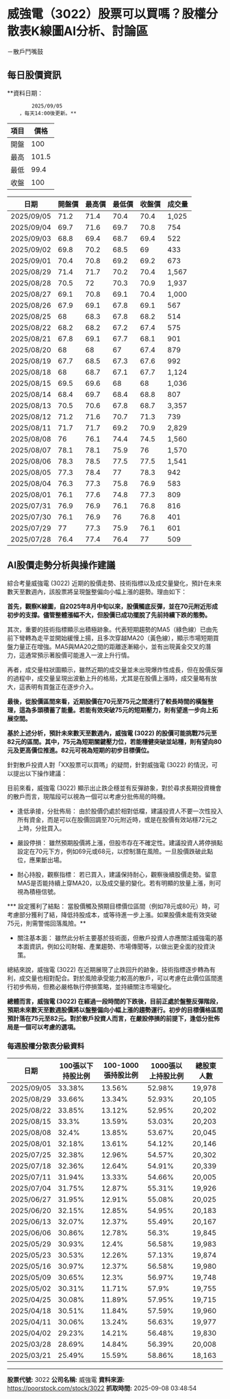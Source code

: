 # 威強電（3022）股票可以買嗎？股權分散表K線圖AI分析、討論區
－散戶鬥嘴鼓

## 每日股價資訊

**資料日期：
        
            2025/09/05
        ，每天14:00後更新。**

| 項目 | 價格 |
|------|------|
| 開盤 | 100 |
| 最高 | 101.5 |
| 最低 | 99.4 |
| 收盤 | 100 |

| 日期 | 開盤價 | 最高價 | 最低價 | 收盤價 | 成交量 |
|------|--------|--------|--------|--------|--------|
| 2025/09/05 | 71.2 | 71.4 | 70.4 | 70.4 | 1,025 |
| 2025/09/04 | 69.7 | 71.6 | 69.7 | 70.8 | 754 |
| 2025/09/03 | 68.8 | 69.4 | 68.7 | 69.4 | 522 |
| 2025/09/02 | 69.8 | 70.2 | 68.5 | 69 | 433 |
| 2025/09/01 | 70.4 | 70.8 | 69.2 | 69.2 | 673 |
| 2025/08/29 | 71.4 | 71.7 | 70.2 | 70.4 | 1,567 |
| 2025/08/28 | 70.5 | 72 | 70.3 | 70.9 | 1,937 |
| 2025/08/27 | 69.1 | 70.8 | 69.1 | 70.4 | 1,000 |
| 2025/08/26 | 67.9 | 69.1 | 67.8 | 69.1 | 567 |
| 2025/08/25 | 68 | 68.3 | 67.8 | 68.2 | 514 |
| 2025/08/22 | 68.2 | 68.2 | 67.2 | 67.4 | 575 |
| 2025/08/21 | 67.8 | 69.1 | 67.7 | 68.1 | 901 |
| 2025/08/20 | 68 | 68 | 67 | 67.4 | 879 |
| 2025/08/19 | 67.7 | 68.5 | 67.3 | 67.6 | 992 |
| 2025/08/18 | 68 | 68.7 | 67.1 | 67.7 | 1,124 |
| 2025/08/15 | 69.5 | 69.6 | 68 | 68 | 1,036 |
| 2025/08/14 | 68.4 | 69.7 | 68.4 | 68.8 | 807 |
| 2025/08/13 | 70.5 | 70.6 | 67.8 | 68.7 | 3,357 |
| 2025/08/12 | 71.2 | 71.6 | 70.7 | 71.3 | 739 |
| 2025/08/11 | 71.7 | 71.7 | 69.2 | 70.9 | 2,829 |
| 2025/08/08 | 76 | 76.1 | 74.4 | 74.5 | 1,560 |
| 2025/08/07 | 78.1 | 78.1 | 75.9 | 76 | 1,570 |
| 2025/08/06 | 78.3 | 78.5 | 77.5 | 77.5 | 1,541 |
| 2025/08/05 | 77.3 | 78.4 | 77 | 78.3 | 942 |
| 2025/08/04 | 76.3 | 77.3 | 75.8 | 76.9 | 583 |
| 2025/08/01 | 76.1 | 77.6 | 74.8 | 77.3 | 809 |
| 2025/07/31 | 76.9 | 76.9 | 76.1 | 76.8 | 816 |
| 2025/07/30 | 76.1 | 76.9 | 76 | 76.8 | 401 |
| 2025/07/29 | 77 | 77.3 | 75.9 | 76.1 | 601 |
| 2025/07/28 | 76.4 | 77.4 | 76.4 | 77 | 509 |

## AI股價走勢分析與操作建議

綜合考量威強電 (3022) 近期的股價走勢、技術指標以及成交量變化，預計在未來數天至數週內，該股票將呈現盤整偏向小幅上漲的趨勢。理由如下：

**首先，觀察K線圖，自2025年8月中旬以來，股價觸底反彈，並在70元附近形成初步的支撐。儘管整體漲幅不大，但股價已成功擺脫了先前持續下跌的態勢。**

其次，重要的技術指標顯示出積極跡象。代表短期趨勢的MA5（綠色線）已由先前下彎轉為走平並開始緩慢上揚，且多次穿越MA20（黃色線），顯示市場短期買盤力量正在增強。MA5與MA20之間的距離逐漸縮小，並有出現黃金交叉的潛力，這通常預示著股價可能進入一波上升行情。

再者，成交量柱狀圖顯示，雖然近期的成交量並未出現爆炸性成長，但在股價反彈的過程中，成交量呈現出波動上升的格局，尤其是在股價上漲時，成交量略有放大，這表明有買盤正在逐步介入。

**最後，從股價區間來看，近期股價在70元至75元之間進行了較長時間的橫盤整理，這為多頭積蓄了能量。若能有效突破75元的短期壓力，則有望進一步向上拓展空間。**

**基於上述分析，預計未來數天至數週內，威強電 (3022) 的股價可能挑戰75元至82元的區間。其中，75元為短期關鍵壓力位，若能穩健突破並站穩，則有望向80元及更高價位推進。82元可視為短期的初步目標價位。**

針對散戶投資人對「XX股票可以買嗎」的疑問，針對威強電 (3022) 的情況，可以提出以下操作建議：

目前來看，威強電 (3022) 顯示出止跌企穩並有反彈跡象，對於尋求長期投資機會的散戶而言，現階段可以視為一個可以考慮分批佈局的時機。

*   逢低承接，分批佈局： 由於股價仍處於相對低檔，建議投資人不要一次性投入所有資金，而是可以在股價回調至70元附近時，或是在股價有效站穩72元之上時，分批買入。

*   嚴設停損： 雖然預期股價將上漲，但股市存在不確定性。建議投資人將停損點設定在70元下方，例如69元或68元，以控制潛在風險。一旦股價跌破此點位，應果斷出場。

*   耐心持股，觀察指標： 若已買入，建議保持耐心，觀察後續股價走勢。留意MA5是否能持續上穿MA20，以及成交量的變化。若有明顯的放量上漲，則可視為積極信號。

***   設定獲利了結點： 當股價觸及預期目標價位區間（例如78元或80元）時，可考慮部分獲利了結，降低持股成本，或等待進一步上漲。如果股價未能有效突破75元，則需警惕回落風險。**

*   關注基本面： 雖然此分析主要基於技術面，但散戶投資人亦應關注威強電的基本面資訊，例如公司財報、產業趨勢、市場傳聞等，以做出更全面的投資決策。

總結來說，威強電 (3022) 在近期展現了止跌回升的跡象，技術指標逐步轉為有利，成交量也相對配合。對於風險承受能力較高的散戶，可以考慮在此價位區間進行初步佈局，但務必嚴格執行停損策略，並持續關注市場變化。

**總體而言，威強電 (3022) 在經過一段時間的下跌後，目前正處於盤整反彈階段，預期未來數天至數週股價將以盤整偏向小幅上漲的趨勢運行。初步的目標價格區間預計落在75元至82元。對於散戶投資人而言，在嚴設停損的前提下，逢低分批佈局是一個可以考慮的選項。**

### 每週股權分散表分級資料

| 日期 | 100張以下持股比例 | 100-1000張持股比例 | 1000張以上持股比例 | 總股東人數 |
|------|-------------------|--------------------|--------------------|----------|
| 2025/09/05 | 33.38% | 13.56% | 52.98% | 19,978 |
| 2025/08/29 | 33.66% | 13.34% | 52.93% | 20,105 |
| 2025/08/22 | 33.85% | 13.12% | 52.95% | 20,202 |
| 2025/08/15 | 33.3% | 13.59% | 53.03% | 20,203 |
| 2025/08/08 | 32.4% | 13.85% | 53.67% | 20,045 |
| 2025/08/01 | 32.18% | 13.61% | 54.12% | 20,146 |
| 2025/07/25 | 32.38% | 12.96% | 54.57% | 20,302 |
| 2025/07/18 | 32.36% | 12.64% | 54.91% | 20,339 |
| 2025/07/11 | 31.94% | 13.33% | 54.66% | 20,005 |
| 2025/07/04 | 31.75% | 12.87% | 55.31% | 19,926 |
| 2025/06/27 | 31.95% | 12.91% | 55.08% | 20,025 |
| 2025/06/20 | 32.15% | 12.85% | 54.95% | 20,183 |
| 2025/06/13 | 32.07% | 12.37% | 55.49% | 20,167 |
| 2025/06/06 | 30.86% | 12.78% | 56.3% | 19,845 |
| 2025/05/29 | 30.93% | 12.4% | 56.58% | 19,983 |
| 2025/05/23 | 30.53% | 12.26% | 57.13% | 19,874 |
| 2025/05/16 | 30.97% | 12.37% | 56.58% | 19,980 |
| 2025/05/09 | 30.65% | 12.3% | 56.97% | 19,748 |
| 2025/05/02 | 30.31% | 11.71% | 57.9% | 19,755 |
| 2025/04/25 | 30.08% | 11.89% | 57.95% | 19,715 |
| 2025/04/18 | 30.51% | 11.84% | 57.59% | 19,960 |
| 2025/04/11 | 30.06% | 13.24% | 56.63% | 19,977 |
| 2025/04/02 | 29.23% | 14.21% | 56.48% | 19,830 |
| 2025/03/28 | 28.69% | 14.84% | 56.39% | 20,008 |
| 2025/03/21 | 25.49% | 15.59% | 58.86% | 18,163 |

---

**股票代號:** 3022
**公司名稱:** 威強電
**資料來源:** https://poorstock.com/stock/3022
**抓取時間:** 2025-09-08 03:48:54